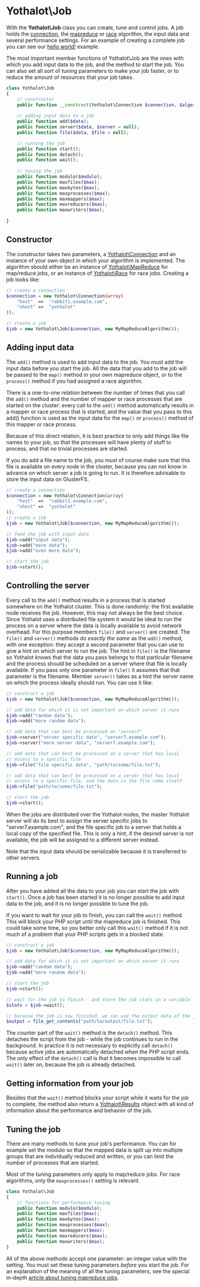 # Yothalot\Job

With the **Yothalot\Job** class you can create, tune and control
jobs. A job holds the [connection](copernica-docs:Yothalot/php-connection "Connection"),
the [mapreduce](copernica-docs:Yothalot/php-mapreduce) or
[race](copernica-docs:Yothalot/php-race) algorithm, the input data and
several performance settings. For an example of creating a complete job you can see our
[hello world!](copernica-docs:Yothalot/helloworld "Hello world!") example.

The most important member functions of Yothalot\Job are the
ones with which you add input data to the job, and the method to start the
job. You can also set all sort of tuning parameters to make your job faster,
or to reduce the amount of resources that your job takes.

```php
class Yothalot\Job
{
    // constructor
    public function __construct(Yothalot\Connection $connection, $algorithm);
    
    // adding input data to a job
    public function add($data);
    public function server($data, $server = null);
    public function file($data, $file = null);

    // running the job
    public function start();
    public function detach();
    public function wait();
    
    // tuning the job
    public function modulo($modulo);
    public function maxfiles($max);
    public function maxbytes($max);
    public function maxprocesses($max);
    public function maxmappers($max);
    public function maxreducers($max);
    public function maxwriters($max);
    
}
```

## Constructor

The constructor takes two parameters, a [Yothalot\Connection](copernica-docs:Yothalot/php-connection)
and an instance of your own object in which your algorithm is implemented.
The algorithm sbould either be an instance of [Yothalot\MapReduce](copernica-docs:Yothalot/php-mapreduce)
for map/reduce jobs, or an instance of [Yothalot\Race](copernica-docs:Yothalot/php-race)
for race jobs. Creating a job looks like:

```php
// create a connection
$connection = new Yothalot\Connection(array(
    "host"  =>  "rabbit1.example.com",
    "vhost" =>  "yothalot"
));

// create a job
$job = new Yothalot\Job($connection, new MyMapReduceAlgorithm());
```


## Adding input data

The `add()` method is used to add input data to the job. You must add the input
data before you start the job. All the data that you add to the job will be passed
to the `map()` method in your own mapreduce object, or to the `process()` method
if you had assigned a race algorithm.

There is a one-to-one relation between the number of times that you call the
`add()` method and the number of mapper or race processes that are started on the cluster:
every call to the `add()` method automatically results in a mapper or race process that
is started, and the value that you pass to this add() function is used as the
input data for the `map()` or `process()` method of this mapper or race process.

Because of this direct relation, it is best practice to only add things like file names to
your job, so that the processes will have plenty of stuff to process, and
that no trivial processes are started.

If you do add a file name to the job, you must of course make sure that this
file is available on every node in the cluster, because you can not know in
advance on which server a job is going to run. It is therefore advisable to
store the input data on GlusterFS.

```php
// create a connection
$connection = new Yothalot\Connection(array(
    "host"  =>  "rabbit1.example.com",
    "vhost" =>  "yothalot"
));
// create a job
$job = new Yothalot\Job($connection, new MyMapReduceAlgorithm());

// feed the job with input data
$job->add("input data");
$job->add("more data");
$job->add("even more data");

// start the job
$job->start();
```

## Controlling the server

Every call to the `add()` method results in a process that is started
somewhere on the Yothalot cluster. This is done randomly: the first available
node receives the job. However, this may not always be the best choice. Since
Yothalot uses a distributed file system it would be ideal to run the process
on a server where the data is locally available to avoid network overhead.
For this purpose members `file()` and `server()` are created. The `file()`
and `server()` methods do *exactly the same* as the `add()` method,
with one exception: they accept a second parameter that you can use to give a
hint on which server to run the job. The hint in `file()` is the filename
so Yothalot knows that the data you pass belongs to that particular filename
and the process should be scheduled on a server where that file is locally
available. If you pass only one parameter in `file()` it assumes that that
parameter is the filename. Member `server()` takes as a hint the server name
on which the process ideally should run. You can use it like:

```php
// construct a job
$job = new Yothalot\Job($connection, new MyMapReduceAlgorithm());

// add data for which it is not important on which server it runs
$job->add("random data");
$job->add("more random data");

// add data that can best be processed on "server7"
$job->server("server specific data", "server7.example.com");
$job->server("more server data", "server7.example.com");

// add data that can best be processed on a server that has local
// access to a specific file
$job->file("file specific data", "path/to/some/file.txt");

// add data that can best be processed on a server that has local
// access to a specific file, and the data is the file name itself
$job->file("path/to/some/file.txt");

// start the job
$job->start();
```

When the jobs are distributed over the Yothalot nodes, the master Yothalot
server will do its best to assign the server specific jobs to "server7.example.com",
and the file specific job to a server that holds a local copy of the specified
file. This is only a hint, if the desired server is not available, the job will
be assigned to a different server instead.

Note that the input data should be serializable because it is transferred to
other servers.


## Running a job

After you have added all the data to your job you can start the job with
`start()`. Once a job has been started it is no longer possible to add input
data to the job, and it is no longer possible to tune the job.

If you want to wait for your job to finish, you can call the `wait()` method.
This will block your PHP script until the mapreduce job is finished. This could
take some time, so you better only call this `wait()` method if it is not much
of a problem that your PHP scripts gets in a blocked state.

```php
// construct a job
$job = new Yothalot\Job($connection, new MyMapReduceAlgorithm());

// add data for which it is not important on which server it runs
$job->add("random data");
$job->add("more random data");

// start the job
$job->start();

// wait for the job to finish - and store the job stats in a variable
$stats = $job->wait();

// because the job is now finished, we can use the output data of the job
$output = file_get_contents("path/to/output/file.txt");
```

The counter part of the `wait()` method is the `detach()` method. This detaches
the script from the job - while the job continues to run in the background. In practice
it is not necessary to explicitly call `detach()` because active jobs are
automatically detached when the PHP script ends. The only effect of the `detach()`
call is that it becomes impossible to call `wait()` later on, because the job
is already detached.

## Getting information from your job

Besides that the `wait()` method blocks your script while it waits for the
job to complete, the method also return a [Yothalot\Results](copernica-docs:Yothalot/php-result "Result")
object with all kind of information about the performance and behavior of
the job.


## Tuning the job

There are many methods to tune your job's performance. You can for example set the
modulo so that the mapped data is split up into multiple groups that are
individually reduced and written, or you can limit the number of processes
that are started.

Most of the tuning parameters only apply to map/reduce jobs. For race algorithms,
only the `maxprocesses()` setting is relevant.

```php
class Yothalot\Job
{
    // functions for performance tuning
    public function modulo($modulo);
    public function maxfiles($max);
    public function maxbytes($max);
    public function maxprocesses($max);
    public function maxmappers($max);
    public function maxreducers($max);
    public function maxwriters($max);
}
```

All of the above methods accept one parameter: an integer value with the
setting. You must set these tuning parameters *before* you start the job.
For an explanation of the  meaning of all the tuning parameters, see the special in-depth
[article about tuning mapreduce jobs](copernica-docs:Yothalot/tuning).
